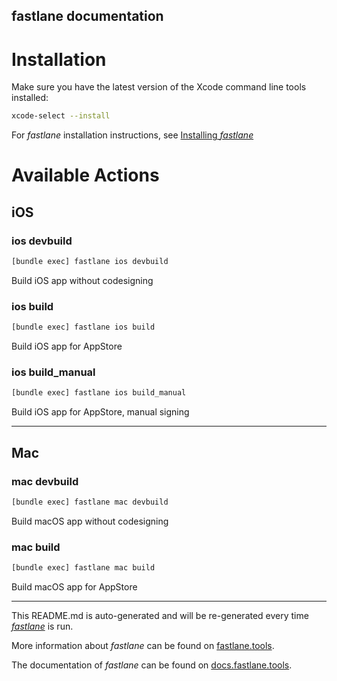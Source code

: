 fastlane documentation
----

# Installation

Make sure you have the latest version of the Xcode command line tools installed:

```sh
xcode-select --install
```

For _fastlane_ installation instructions, see [Installing _fastlane_](https://docs.fastlane.tools/#installing-fastlane)

# Available Actions

## iOS

### ios devbuild

```sh
[bundle exec] fastlane ios devbuild
```

Build iOS app without codesigning

### ios build

```sh
[bundle exec] fastlane ios build
```

Build iOS app for AppStore

### ios build_manual

```sh
[bundle exec] fastlane ios build_manual
```

Build iOS app for AppStore, manual signing

----


## Mac

### mac devbuild

```sh
[bundle exec] fastlane mac devbuild
```

Build macOS app without codesigning

### mac build

```sh
[bundle exec] fastlane mac build
```

Build macOS app for AppStore

----

This README.md is auto-generated and will be re-generated every time [_fastlane_](https://fastlane.tools) is run.

More information about _fastlane_ can be found on [fastlane.tools](https://fastlane.tools).

The documentation of _fastlane_ can be found on [docs.fastlane.tools](https://docs.fastlane.tools).
